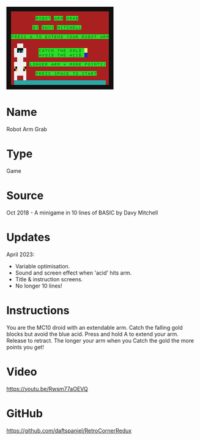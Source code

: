 ![Robot Arm Grab](screenshot.png)

# Name
Robot Arm Grab

# Type
Game

# Source
Oct 2018 - A minigame in 10 lines of BASIC by Davy Mitchell

# Updates
April 2023:
 - Variable optimisation.
 - Sound and screen effect when 'acid' hits arm.
 - Title & instruction screens.
 - No longer 10 lines!

# Instructions
You are the MC10 droid with an extendable arm.
Catch the falling gold blocks but avoid the blue acid.
Press and hold A to extend your arm. Release to retract.
The longer your arm when you Catch the gold the more points you get!

# Video 
https://youtu.be/Rwsm77aOEVQ

# GitHub

https://github.com/daftspaniel/RetroCornerRedux
